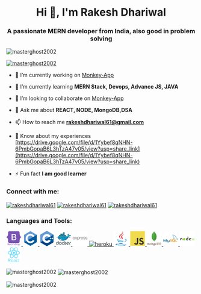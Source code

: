 <h1 align="center">Hi 👋, I'm Rakesh Dhariwal</h1>
<h3 align="center">A passionate MERN developer from India, also good in problem solving</h3>

<p align="left"> <img src="https://komarev.com/ghpvc/?username=masterghost2002&label=Profile%20views&color=0e75b6&style=flat" alt="masterghost2002" /> </p>

<p align="left"> <a href="https://github.com/ryo-ma/github-profile-trophy"><img src="https://github-profile-trophy.vercel.app/?username=masterghost2002" alt="masterghost2002" /></a> </p>

- 🔭 I’m currently working on [Monkey-App](https://github.com/masterghost2002/Monkey-Blog)

- 🌱 I’m currently learning **MERN Stack, Devops, Advance JS, JAVA**

- 👯 I’m looking to collaborate on [Monkey-App](https://github.com/masterghost2002/Monkey-Blog)

- 💬 Ask me about **REACT, NODE, MongoDB,DSA**

- 📫 How to reach me **rakeshdhariwal61@gmail.com**

- 📄 Know about my experiences [https://drive.google.com/file/d/1Yybef8qNHN-6PmbGopaB6L3hTzA47v05/view?usp=share_link](https://drive.google.com/file/d/1Yybef8qNHN-6PmbGopaB6L3hTzA47v05/view?usp=share_link)

- ⚡ Fun fact **I am good learner**

<h3 align="left">Connect with me:</h3>
<p align="left">
<a href="https://linkedin.com/in/rakeshdhariwal61" target="blank"><img align="center" src="https://raw.githubusercontent.com/rahuldkjain/github-profile-readme-generator/master/src/images/icons/Social/linked-in-alt.svg" alt="rakeshdhariwal61" height="30" width="40" /></a>
<a href="https://www.hackerrank.com/rakeshdhariwal61" target="blank"><img align="center" src="https://raw.githubusercontent.com/rahuldkjain/github-profile-readme-generator/master/src/images/icons/Social/hackerrank.svg" alt="rakeshdhariwal61" height="30" width="40" /></a>
<a href="https://www.leetcode.com/rakeshdhariwal61" target="blank"><img align="center" src="https://raw.githubusercontent.com/rahuldkjain/github-profile-readme-generator/master/src/images/icons/Social/leet-code.svg" alt="rakeshdhariwal61" height="30" width="40" /></a>
</p>

<h3 align="left">Languages and Tools:</h3>
<p align="left"> <a href="https://getbootstrap.com" target="_blank" rel="noreferrer"> <img src="https://raw.githubusercontent.com/devicons/devicon/master/icons/bootstrap/bootstrap-plain-wordmark.svg" alt="bootstrap" width="40" height="40"/> </a> <a href="https://www.cprogramming.com/" target="_blank" rel="noreferrer"> <img src="https://raw.githubusercontent.com/devicons/devicon/master/icons/c/c-original.svg" alt="c" width="40" height="40"/> </a> <a href="https://www.w3schools.com/cpp/" target="_blank" rel="noreferrer"> <img src="https://raw.githubusercontent.com/devicons/devicon/master/icons/cplusplus/cplusplus-original.svg" alt="cplusplus" width="40" height="40"/> </a> <a href="https://www.docker.com/" target="_blank" rel="noreferrer"> <img src="https://raw.githubusercontent.com/devicons/devicon/master/icons/docker/docker-original-wordmark.svg" alt="docker" width="40" height="40"/> </a> <a href="https://expressjs.com" target="_blank" rel="noreferrer"> <img src="https://raw.githubusercontent.com/devicons/devicon/master/icons/express/express-original-wordmark.svg" alt="express" width="40" height="40"/> </a> <a href="https://heroku.com" target="_blank" rel="noreferrer"> <img src="https://www.vectorlogo.zone/logos/heroku/heroku-icon.svg" alt="heroku" width="40" height="40"/> </a> <a href="https://www.java.com" target="_blank" rel="noreferrer"> <img src="https://raw.githubusercontent.com/devicons/devicon/master/icons/java/java-original.svg" alt="java" width="40" height="40"/> </a> <a href="https://developer.mozilla.org/en-US/docs/Web/JavaScript" target="_blank" rel="noreferrer"> <img src="https://raw.githubusercontent.com/devicons/devicon/master/icons/javascript/javascript-original.svg" alt="javascript" width="40" height="40"/> </a> <a href="https://www.mongodb.com/" target="_blank" rel="noreferrer"> <img src="https://raw.githubusercontent.com/devicons/devicon/master/icons/mongodb/mongodb-original-wordmark.svg" alt="mongodb" width="40" height="40"/> </a> <a href="https://www.mysql.com/" target="_blank" rel="noreferrer"> <img src="https://raw.githubusercontent.com/devicons/devicon/master/icons/mysql/mysql-original-wordmark.svg" alt="mysql" width="40" height="40"/> </a> <a href="https://nodejs.org" target="_blank" rel="noreferrer"> <img src="https://raw.githubusercontent.com/devicons/devicon/master/icons/nodejs/nodejs-original-wordmark.svg" alt="nodejs" width="40" height="40"/> </a> <a href="https://reactjs.org/" target="_blank" rel="noreferrer"> <img src="https://raw.githubusercontent.com/devicons/devicon/master/icons/react/react-original-wordmark.svg" alt="react" width="40" height="40"/> </a> </p>

<p><img align="left" src="https://github-readme-stats.vercel.app/api/top-langs?username=masterghost2002&show_icons=true&locale=en&layout=compact" alt="masterghost2002" /></p>

<p>&nbsp;<img align="center" src="https://github-readme-stats.vercel.app/api?username=masterghost2002&show_icons=true&locale=en" alt="masterghost2002" /></p>

<p><img align="center" src="https://github-readme-streak-stats.herokuapp.com/?user=masterghost2002&" alt="masterghost2002" /></p>
